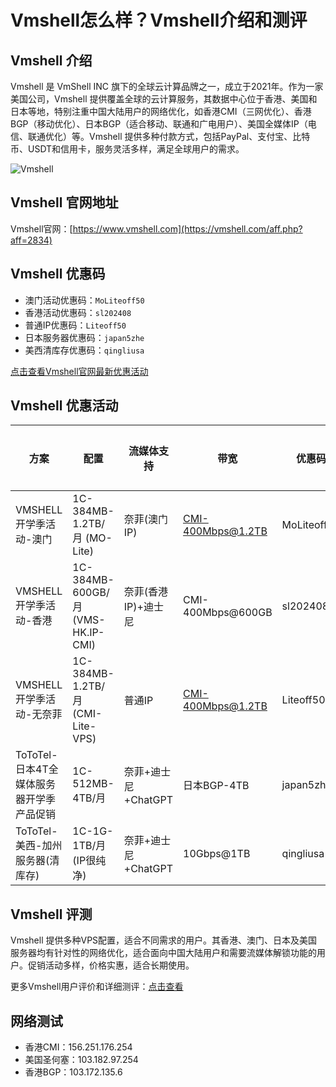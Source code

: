 # Vmshell怎么样？Vmshell介绍和测评

## Vmshell 介绍
Vmshell 是 VmShell INC 旗下的全球云计算品牌之一，成立于2021年。作为一家美国公司，Vmshell 提供覆盖全球的云计算服务，其数据中心位于香港、美国和日本等地，特别注重中国大陆用户的网络优化，如香港CMI（三网优化）、香港BGP（移动优化）、日本BGP（适合移动、联通和广电用户）、美国全媒体IP（电信、联通优化）等。Vmshell 提供多种付款方式，包括PayPal、支付宝、比特币、USDT和信用卡，服务灵活多样，满足全球用户的需求。

![Vmshell](https://github.com/user-attachments/assets/ede65aa6-5a80-4308-9d09-08ae855ee708)

## Vmshell 官网地址
Vmshell官网：[https://www.vmshell.com](https://vmshell.com/aff.php?aff=2834)

## Vmshell 优惠码
- 澳门活动优惠码：`MoLiteoff50`
- 香港活动优惠码：`sl202408`
- 普通IP优惠码：`Liteoff50`
- 日本服务器优惠码：`japan5zhe`
- 美西清库存优惠码：`qingliusa`

[点击查看Vmshell官网最新优惠活动](https://vmshell.com/aff.php?aff=2834)

## Vmshell 优惠活动

| 方案 | 配置 | 流媒体支持 | 带宽 | 优惠码 | 价格 | 购买链接 |
| --- | --- | --- | --- | --- | --- | --- |
| VMSHELL开学季活动-澳门 | 1C-384MB-1.2TB/月 (MO-Lite) | 奈菲(澳门IP) | CMI-400Mbps@1.2TB | MoLiteoff50 | 48.00 USD/年 | [直达](http://vmshell.com/aff.php?aff=2834&pid=15) |
| VMSHELL开学季活动-香港 | 1C-384MB-600GB/月 (VMS-HK.IP-CMI) | 奈菲(香港IP)+迪士尼 | CMI-400Mbps@600GB | sl202408 | 57.60 USD/年 | [直达](http://vmshell.com/aff.php?aff=2834&pid=9) |
| VMSHELL开学季活动-无奈菲 | 1C-384MB-1.2TB/月 (CMI-Lite-VPS) | 普通IP | CMI-400Mbps@1.2TB | Liteoff50 | 36.00 USD/年 | [直达](http://vmshell.com/aff.php?aff=2834&pid=1) |
| ToToTel-日本4T全媒体服务器开学季产品促销 | 1C-512MB-4TB/月 | 奈菲+迪士尼+ChatGPT | 日本BGP-4TB | japan5zhe | 42.00 USD/年 | [直达](https://portal.tototel.com/aff.php?aff=128&pid=14) |
| ToToTel-美西-加州服务器(清库存) | 1C-1G-1TB/月 (IP很纯净) | 奈菲+迪士尼+ChatGPT | 10Gbps@1TB | qingliusa | 19.99 USD/年 | [直达](https://portal.tototel.com/aff.php?aff=128&pid=5) |

## Vmshell 评测
Vmshell 提供多种VPS配置，适合不同需求的用户。其香港、澳门、日本及美国服务器均有针对性的网络优化，适合面向中国大陆用户和需要流媒体解锁功能的用户。促销活动多样，价格实惠，适合长期使用。

更多Vmshell用户评价和详细测评：[点击查看](https://vmshell.com/aff.php?aff=2834)

## 网络测试
- 香港CMI：156.251.176.254
- 美国圣何塞：103.182.97.254
- 香港BGP：103.172.135.6
